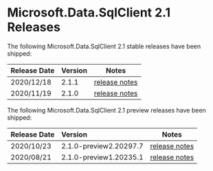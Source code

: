 # Microsoft.Data.SqlClient 2.1 Releases

The following Microsoft.Data.SqlClient 2.1 stable releases have been shipped:

| Release Date | Version | Notes |
| :-- | :-- | :--: |
| 2020/12/18 | 2.1.1 | [release notes](2.1.1.md) |
| 2020/11/19 | 2.1.0 | [release notes](2.1.0.md) |

The following Microsoft.Data.SqlClient 2.1 preview releases have been shipped:

| Release Date | Version | Notes |
| :-- | :-- | :--: |
| 2020/10/23 | 2.1.0-preview2.20297.7 | [release notes](2.1.0-preview2.md) |
| 2020/08/21 | 2.1.0-preview1.20235.1 | [release notes](2.1.0-preview1.md) |
